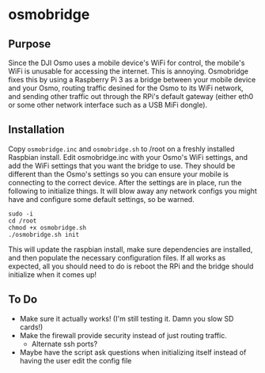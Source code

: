 # osmobridge

## Purpose
Since the DJI Osmo uses a mobile device's WiFi for control, the mobile's WiFi is unusable for accessing the internet. This is annoying. Osmobridge fixes this by using a Raspberry Pi 3 as a bridge between your mobile device and your Osmo, routing traffic desined for the Osmo to its WiFi network, and sending other traffic out through the RPi's default gateway (either eth0 or some other network interface such as a USB MiFi dongle).

## Installation
Copy `osmobridge.inc` and `osmobridge.sh` to /root on a freshly installed Raspbian install. Edit osmobridge.inc with your Osmo's WiFi settings, and add the WiFi settings that you want the bridge to use. They should be different than the Osmo's settings so you can ensure your mobile is connecting to the correct device. After the settings are in place, run the following to initialize things. It will blow away any network configs you might have and configure some default settings, so be warned.
```
sudo -i
cd /root
chmod +x osmobridge.sh
./osmobridge.sh init
```

This will update the raspbian install, make sure dependencies are installed, and then populate the necessary configuration files. If all works as expected, all you should need to do is reboot the RPi and the bridge should initialize when it comes up!

## To Do
* Make sure it actually works! (I'm still testing it. Damn you slow SD cards!)
* Make the firewall provide security instead of just routing traffic.
  * Alternate ssh ports?
* Maybe have the script ask questions when initializing itself instead of having the user edit the config file
